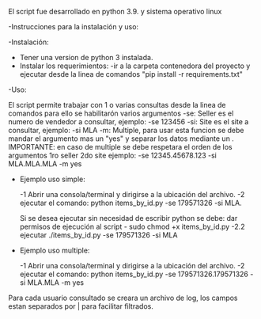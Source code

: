 El script fue desarrollado en python 3.9. y sistema operativo linux

-Instrucciones para la instalación y uso:

-Instalación:

- Tener una version de python 3 instalada.
- Instalar los requerimientos:
    -ir a la carpeta contenedora del proyecto y ejecutar desde la linea de comandos "pip install -r requirements.txt"

-Uso:

El script permite trabajar con 1 o varias consultas desde la linea de comandos para ello se habilitarón varios argumentos
-se: Seller es el numero de vendedor a consultar, ejemplo: -se 123456
-si: Site es el site a consultar, ejemplo: -si MLA
-m: Multiple, para usar esta funcion se debe mandar el argumento mas un "yes" y separar los datos mediante un .
    IMPORTANTE: en caso de multiple se debe respetara el orden de los argumentos 1ro seller 2do site
    ejemplo: -se 12345.45678.123 -si MLA.MLA.MLA -m yes


- Ejemplo uso simple:

    -1 Abrir una consola/terminal y dirigirse a la ubicación del archivo.
    -2 ejecutar el comando: python items_by_id.py -se 179571326 -si MLA.

    Si se desea ejecutar sin necesidad de escribir python se debe:
        dar permisos de ejecución al script
        - sudo chmod +x items_by_id.py
    -2.2 ejecutar ./items_by_id.py -se 179571326 -si MLA

- Ejemplo uso multiple:

    -1 Abrir una consola/terminal y dirigirse a la ubicación del archivo.
    -2 ejecutar el comando: python items_by_id.py -se 179571326.179571326 -si MLA.MLA -m yes

Para cada usuario consultado se creara un archivo de log, los campos estan separados por | para facilitar filtrados.
